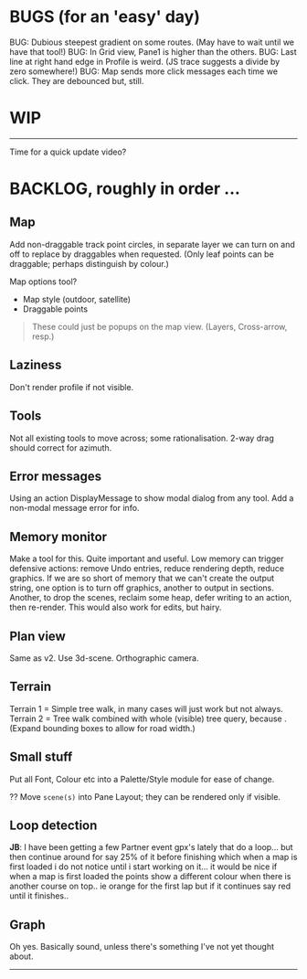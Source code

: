 
# BUGS (for an 'easy' day)

BUG: Dubious steepest gradient on some routes. (May have to wait until we have that tool!)
BUG: In Grid view, Pane1 is higher than the others.
BUG: Last line at right hand edge in Profile is weird. (JS trace suggests a divide by zero somewhere!)
BUG: Map sends more click messages each time we click. They are debounced but, still.

# WIP

---

Time for a quick update video?

# BACKLOG, roughly in order ...

## Map

Add non-draggable track point circles, in separate layer we can turn on and off
to replace by draggables when requested.
(Only leaf points can be draggable; perhaps distinguish by colour.)

Map options tool? 
- Map style (outdoor, satellite)
- Draggable points
> These could just be popups on the map view. (Layers, Cross-arrow, resp.)

## Laziness

Don't render profile if not visible.

## Tools

Not all existing tools to move across; some rationalisation.
2-way drag should correct for azimuth.

## Error messages
Using an action DisplayMessage to show modal dialog from any tool. 
Add a non-modal message error for info.

## Memory monitor

Make a tool for this. Quite important and useful.
Low memory can trigger defensive actions: remove Undo entries, reduce rendering depth, reduce graphics.
If we are so short of memory that we can't create the output string, one option is to turn off graphics,
another to output in sections. Another, to drop the scenes, reclaim some heap, defer writing to an 
action, then re-render. This would also work for edits, but hairy.

## Plan view

Same as v2. Use 3d-scene. Orthographic camera.

## Terrain

Terrain 1 = Simple tree walk, in many cases will just work but not always.
Terrain 2 = Tree walk combined with whole (visible) tree query, because <track loops>.
(Expand bounding boxes to allow for road width.)

## Small stuff

Put all Font, Colour etc into a Palette/Style module for ease of change.

?? Move `scene(s)` into Pane Layout; they can be rendered only if visible.

## Loop detection

**JB**: I have been getting a few Partner event gpx's lately that do a loop... but then continue around for say 25% of it before finishing which when a map is first loaded i do not notice until i start working on it... it would be nice if when a map is first loaded the points show a different colour when there is another course on top.. ie orange for the first lap but if it continues say red until it finishes..

## Graph

Oh yes. Basically sound, unless there's something I've not yet thought about.


---

